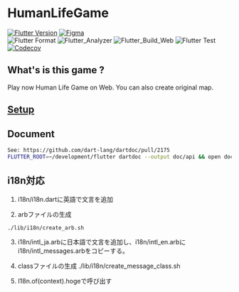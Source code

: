 # HumanLifeGame

[![Flutter Version](https://img.shields.io/badge/Flutter-beta-64B5F6.svg)](https://github.com/flutter/flutter/wiki/Flutter-build-release-channels)
[![Figma](https://img.shields.io/badge/Figma-a260bf.svg)](https://www.figma.com/file/nXa9iPmXYOHOA77GvjBLdj/HumanLifeGameGenarator)  
![Flutter Format](https://github.com/sensuikan1973/HumanLifeGame/workflows/Flutter_Format/badge.svg)
![Flutter_Analyzer](https://github.com/sensuikan1973/HumanLifeGame/workflows/Flutter_Analyzer/badge.svg)
![Flutter_Build_Web](https://github.com/sensuikan1973/HumanLifeGame/workflows/Flutter_Build_Web/badge.svg)
![Flutter Test](https://github.com/sensuikan1973/HumanLifeGame/workflows/Flutter_Test/badge.svg)  
[![Codecov](https://codecov.io/gh/sensuikan1973/HumanLifeGame/branch/master/graph/badge.svg)](https://codecov.io/gh/sensuikan1973/HumanLifeGame)

## What's is this game ?

Play now Human Life Game on Web. You can also create original map.

## [Setup](https://flutter.dev/web)

## Document

```sh
See: https://github.com/dart-lang/dartdoc/pull/2175
FLUTTER_ROOT=~/development/flutter dartdoc --output doc/api && open doc/api/index.html
```

## i18n対応
1. i18n/i18n.dartに英語で文言を追加

2. arbファイルの生成
```sh
./lib/i18n/create_arb.sh
```
3. i18n/intl_ja.arbに日本語で文言を追加し、i18n/intl_en.arbにi18n/intl_messages.arbをコピーする。

4. classファイルの生成
./lib/i18n/create_message_class.sh

5. I18n.of(context).hogeで呼び出す